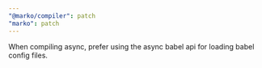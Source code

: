```yaml
---
"@marko/compiler": patch
"marko": patch
---
```


When compiling async, prefer using the async babel api for loading babel config files.
